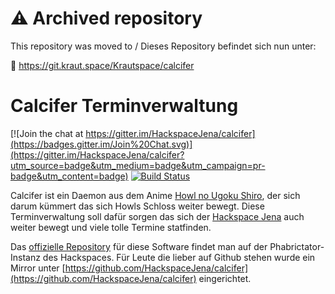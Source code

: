 # ⚠️ Archived repository

This repository was moved to / Dieses Repository befindet sich nun unter:

🔗 https://git.kraut.space/Krautspace/calcifer


# Calcifer Terminverwaltung

[![Join the chat at https://gitter.im/HackspaceJena/calcifer](https://badges.gitter.im/Join%20Chat.svg)](https://gitter.im/HackspaceJena/calcifer?utm_source=badge&utm_medium=badge&utm_campaign=pr-badge&utm_content=badge) [![Build Status](https://travis-ci.org/HackspaceJena/calcifer.svg?branch=master)](https://travis-ci.org/HackspaceJena/calcifer)

Calcifer ist ein Daemon aus dem Anime [Howl no Ugoku Shiro](http://anidb.net/perl-bin/animedb.pl?show=anime&aid=1218), der sich darum kümmert das sich Howls Schloss weiter bewegt. Diese Terminverwaltung soll dafür sorgen das sich der [Hackspace Jena](https://www.krautspace.de/) auch weiter bewegt und viele tolle Termine statfinden.

Das [offizielle Repository](https://phablab.krautspace.de/diffusion/C/) für diese Software findet man auf der Phabrictator-Instanz des Hackspaces. Für Leute die lieber auf Github stehen wurde ein Mirror unter [https://github.com/HackspaceJena/calcifer](https://github.com/HackspaceJena/calcifer) eingerichtet.
